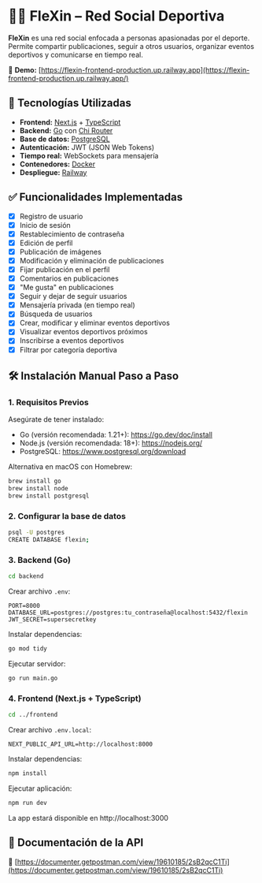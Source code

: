 # 🏋️‍♂️ FleXin – Red Social Deportiva

**FleXin** es una red social enfocada a personas apasionadas por el deporte. Permite compartir publicaciones, seguir a otros usuarios, organizar eventos deportivos y comunicarse en tiempo real.

🔗 **Demo:** [https://flexin-frontend-production.up.railway.app](https://flexin-frontend-production.up.railway.app/)

## 🚀 Tecnologías Utilizadas

- **Frontend:** [Next.js](https://nextjs.org/) + [TypeScript](https://www.typescriptlang.org/)
- **Backend:** [Go](https://golang.org/) con [Chi Router](https://github.com/go-chi/chi)
- **Base de datos:** [PostgreSQL](https://www.postgresql.org/)
- **Autenticación:** JWT (JSON Web Tokens)
- **Tiempo real:** WebSockets para mensajería
- **Contenedores:** [Docker](https://www.docker.com/)
- **Despliegue:** [Railway](https://railway.app/)

## ✅ Funcionalidades Implementadas

- [x] Registro de usuario
- [x] Inicio de sesión
- [x] Restablecimiento de contraseña
- [x] Edición de perfil
- [x] Publicación de imágenes
- [x] Modificación y eliminación de publicaciones
- [x] Fijar publicación en el perfil
- [x] Comentarios en publicaciones
- [x] "Me gusta" en publicaciones
- [x] Seguir y dejar de seguir usuarios
- [x] Mensajería privada (en tiempo real)
- [x] Búsqueda de usuarios
- [x] Crear, modificar y eliminar eventos deportivos
- [x] Visualizar eventos deportivos próximos
- [x] Inscribirse a eventos deportivos
- [x] Filtrar por categoría deportiva

## 🛠️ Instalación Manual Paso a Paso

### 1. Requisitos Previos

Asegúrate de tener instalado:

- Go (versión recomendada: 1.21+): https://go.dev/doc/install  
- Node.js (versión recomendada: 18+): https://nodejs.org/  
- PostgreSQL: https://www.postgresql.org/download  

Alternativa en macOS con Homebrew:

```bash
brew install go
brew install node
brew install postgresql
```

### 2. Configurar la base de datos

```bash
psql -U postgres
CREATE DATABASE flexin;
```

### 3. Backend (Go)

```bash
cd backend
```

Crear archivo `.env`:

```env
PORT=8000
DATABASE_URL=postgres://postgres:tu_contraseña@localhost:5432/flexin
JWT_SECRET=supersecretkey
```

Instalar dependencias:

```bash
go mod tidy
```

Ejecutar servidor:

```bash
go run main.go
```

### 4. Frontend (Next.js + TypeScript)

```bash
cd ../frontend
```

Crear archivo `.env.local`:

```env
NEXT_PUBLIC_API_URL=http://localhost:8000
```

Instalar dependencias:

```bash
npm install
```

Ejecutar aplicación:

```bash
npm run dev
```

La app estará disponible en http://localhost:3000

## 📄 Documentación de la API

🔗 [https://documenter.getpostman.com/view/19610185/2sB2qcC1Ti](https://documenter.getpostman.com/view/19610185/2sB2qcC1Ti)
